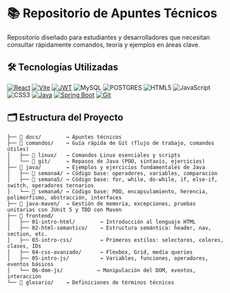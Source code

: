 # 📚 Repositorio de Apuntes Técnicos

Repositorio diseñado para estudiantes y desarrolladores que necesitan consultar rápidamente comandos, teoría y ejemplos en áreas clave.

## 🛠️ Tecnologías Utilizadas

[![React](https://img.shields.io/badge/React-61DAFB?style=for-the-badge&logo=react&logoColor=black)](https://react.dev/)
[![Vite](https://img.shields.io/badge/Vite-646CFF?style=for-the-badge&logo=vite&logoColor=white)](https://vitejs.dev/)
[![JWT](https://img.shields.io/badge/JWT-000000?style=for-the-badge&logo=json-web-tokens&logoColor=white)](https://jwt.io/)
![MySQL](https://img.shields.io/badge/mysql-%2300f.svg?style=for-the-badge&logo=mysql&logoColor=white)
![POSTGRES](https://img.shields.io/badge/Postgres-436590?style=for-the-badge&logo=postgresql&logoColor=fff&color=436590)
![HTML5](https://img.shields.io/badge/html5-%23E34F26.svg?style=for-the-badge&logo=html5&logoColor=white)
![JavaScript](https://img.shields.io/badge/javascript-%23323330.svg?style=for-the-badge&logo=javascript&logoColor=%23F7DF1E)
![CSS3](https://img.shields.io/badge/css3-%231572B6.svg?style=for-the-badge&logo=css3&logoColor=white)
[![Java](https://img.shields.io/badge/Java-ED8B00?style=for-the-badge&logo=openjdk&logoColor=white)](https://www.java.com/)
[![Spring Boot](https://img.shields.io/badge/Spring%20Boot-6DB33F?style=for-the-badge&logo=springboot&logoColor=white)](https://spring.io/projects/spring-boot)
[![Git](https://img.shields.io/badge/Git-F05032?style=for-the-badge&logo=git&logoColor=white)](https://git-scm.com/)

## 🗂️ Estructura del Proyecto

```
├── 📂 docs/        → Apuntes técnicos
├── 📂 comandos/    → Guía rápida de Git (flujo de trabajo, comandos útiles)
│   ├── 📂 linux/   → Comandos Linux esenciales y scripts
│   └── 📂 git/     → Repasos de Java (POO, sintaxis, ejercicios)
├── 📂 java/        → Ejemplos y ejercicios fundamentales de Java
│   ├── 📂 semana4/ → Código base: operadores, variables, comparación
│   ├── 📂 semana5/ → Código base: for, while, do-while, if, else-if, switch, operadores ternarios
│   └── 📂 semana6/ → Código base: POO, encapsulamiento, herencia, polimorfismo, abstracción, interfaces
├── 📂 java-maven/  → Gestión de memoria, excepciones, pruebas unitarias con JUnit 5 y TDD con Maven
├── 📂 frontend/
│   ├── 01-intro-html/        → Introducción al lenguaje HTML
│   ├── 02-html-semantico/    → Estructura semántica: header, nav, section, etc.
│   ├── 03-intro-css/         → Primeros estilos: selectores, colores, clases, IDs
│   ├── 04-css-avanzado/      → Flexbox, Grid, media queries
│   ├── 05-intro-js/          → Variables, funciones, operadores, eventos básicos
│   └── 06-dom-js/           → Manipulación del DOM, eventos, interacción
└── 📝 glosario/    → Definiciones de términos técnicos
```
